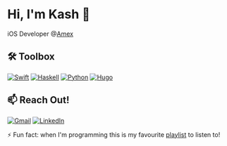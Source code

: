 # Hi, I'm Kash 👋
iOS Developer @[Amex](https://www.americanexpress.com/en-gb/)

## 🛠 Toolbox 
[![Swift](https://img.shields.io/badge/-Swift-FA7343?logo=swift&logoColor=white&style=for-the-badge)](https://developer.apple.com/swift/)
[![Haskell](https://img.shields.io/badge/-haskell-5D4F85?logo=haskell&logoColor=white&style=for-the-badge)](https://www.haskell.org/)
[![Python](https://img.shields.io/badge/-python-3776AB?logo=python&logoColor=white&style=for-the-badge)](https://www.python.org)
[![Hugo](https://img.shields.io/badge/-hugo-FF4088?logo=hugo&logoColor=white&style=for-the-badge)](https://gohugo.io/)

## 📫 Reach Out!
[![Gmail](https://img.shields.io/badge/-gmail-EA4335?logo=gmail&logoColor=white&style=for-the-badge)](mailto:av6angar@gmail.com)
[![LinkedIn](https://img.shields.io/badge/-linkedin-0A66C2?logo=linkedin&logoColor=white&style=for-the-badge)](https://www.linkedin.com/in/avbangar)

⚡️ Fun fact: when I'm programming this is my favourite [playlist](https://open.spotify.com/playlist/7h1MwRW3y7I0ju5LTi9sCF?si=f8dfc0d1ba934428) to listen to!

